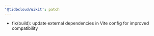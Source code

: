 ```yaml
---
'@tidbcloud/uikit': patch
---
```


- fix(build): update external dependencies in Vite config for improved compatibility
